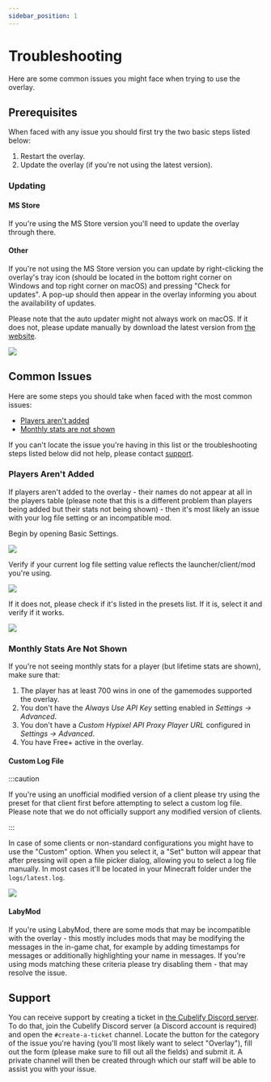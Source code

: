 ```yaml
---
sidebar_position: 1
---
```


# Troubleshooting

Here are some common issues you might face when trying to use the overlay.

## Prerequisites

When faced with any issue you should first try the two basic steps listed below:

1. Restart the overlay.
2. Update the overlay (if you're not using the latest version).

### Updating

#### MS Store

If you're using the MS Store version you'll need to update the overlay through there.

#### Other

If you're not using the MS Store version you can update by right-clicking the overlay's tray icon (should be located
in the bottom right corner on Windows and top right corner on macOS) and pressing "Check for updates". A pop-up
should then appear in the overlay informing you about the availability of updates.

Please note that the auto updater might not always work on macOS. If it does not, please update manually by download
the latest version from [the website](https://cubelify.com/overlay/download/macos).

![](/img/docs/overlay/troubleshooting/tray-check-for-updates.png)

## Common Issues

Here are some steps you should take when faced with the most common issues:

- [Players aren't added](#players-arent-added)
- [Monthly stats are not shown](#monthly-stats-are-not-shown)

If you can't locate the issue you're having in this list or the troubleshooting steps listed below did not help, please
contact [support](#support).

### Players Aren't Added

If players aren't added to the overlay - their names do not appear at all in the players table (please note that
this is a different problem than players being added but their stats not being shown) - then it's most likely an
issue with your log file setting or an incompatible mod.

Begin by opening Basic Settings.

![](/img/docs/overlay/troubleshooting/open-settings-basic.png)

Verify if your current log file setting value reflects the launcher/client/mod you're using.

![](/img/docs/overlay/troubleshooting/basic-settings.png)

If it does not, please check if it's listed in the presets list. If it is, select it and verify if it works.

![](/img/docs/overlay/troubleshooting/log-file-setting.png)

### Monthly Stats Are Not Shown

If you're not seeing monthly stats for a player (but lifetime stats are shown), make sure that:

1. The player has at least 700 wins in one of the gamemodes supported the overlay.
2. You don't have the *Always Use API Key* setting enabled in *Settings &rarr; Advanced*.
3. You don't have a *Custom Hypixel API Proxy Player URL* configured in *Settings &rarr; Advanced*.
4. You have Free+ active in the overlay.

#### Custom Log File

:::caution

If you're using an unofficial modified version of a client please try using the preset for that client first before
attempting to select a custom log file. Please note that we do not officially support any modified version of clients.

:::

In case of some clients or non-standard configurations you might have to use the "Custom" option. When you select it,
a "Set" button will appear that after pressing will open a file picker dialog, allowing you to select a log file
manually. In most cases it'll be located in your Minecraft folder under the `logs/latest.log`.

![](/img/docs/overlay/troubleshooting/log-file-custom.png)

#### LabyMod

If you're using LabyMod, there are some mods that may be incompatible with the overlay - this mostly includes mods
that may be modifying the messages in the in-game chat, for example by adding timestamps for messages or
additionally highlighting your name in messages. If you're using mods matching these criteria please try disabling
them - that may resolve the issue.

## Support

You can receive support by creating a ticket in [the Cubelify Discord server](https://discord.gg/cubelify). To do
that, join the Cubelify Discord server (a Discord account is required) and open the `#create-a-ticket` channel.
Locate the button for the category of the issue you're having (you'll most likely want to select "Overlay"), fill
out the form (please make sure to fill out all the fields) and submit it. A private channel will then be created
through which our staff will be able to assist you with your issue.
